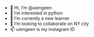 - 👋 Hi, I’m @uiengeen
- 👀 I’m interested in python
- 🌱 I’m currently a new learner
- 💞️ I’m looking to collaborate on NY city
- 📫 uiengeen is my instagram ID

<!---
uiengeen/uiengeen is a ✨ special ✨ repository because its `README.md` (this file) appears on your GitHub profile.
You can click the Preview link to take a look at your changes.
--->
